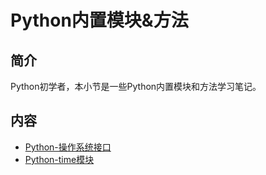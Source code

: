 # Python内置模块&方法

## 简介

Python初学者，本小节是一些Python内置模块和方法学习笔记。

## 内容

- [Python-操作系统接口](https://bond-huang.github.io/huang/08-Python/02-Python%E5%86%85%E7%BD%AE%E6%A8%A1%E5%9D%97&%E6%96%B9%E6%B3%95/01-Python-%E6%93%8D%E4%BD%9C%E7%B3%BB%E7%BB%9F%E6%8E%A5%E5%8F%A3.html) 
- [Python-time模块](https://bond-huang.github.io/huang/08-Python/02-Python%E5%86%85%E7%BD%AE%E6%A8%A1%E5%9D%97&%E6%96%B9%E6%B3%95/02-Python-time%E6%A8%A1%E5%9D%97.html)
